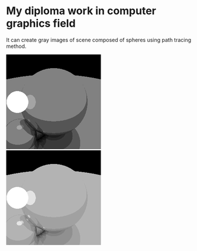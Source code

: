 # My diploma work in computer graphics field

It can create gray images of scene composed of spheres using path tracing method.

![dark scene](https://github.com/aDanPin/my_ray_tracing/blob/master/data/19.png)
![light scene](https://github.com/aDanPin/my_ray_tracing/blob/master/data/20.png)

